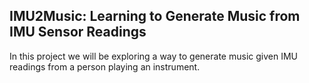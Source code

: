 ## IMU2Music: Learning to Generate Music from IMU Sensor Readings

In this project we will be exploring a way to generate music given IMU readings from a person playing an instrument.
